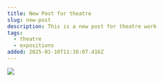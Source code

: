 ```yaml
---
title: New Post for theatre
slug: new-post
description: This is a new post for theatre work
tags:
  - theatre
  - expositions
added: 2025-01-10T11:38:07.416Z
---
```


![](</assets/je vous suis_le film ©orelie chen.jpg>)
